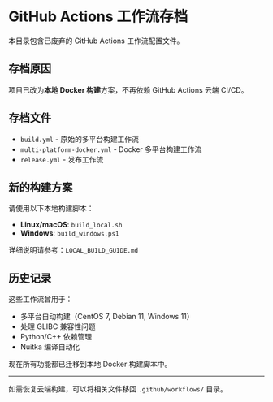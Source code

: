 # GitHub Actions 工作流存档

本目录包含已废弃的 GitHub Actions 工作流配置文件。

## 存档原因

项目已改为**本地 Docker 构建**方案，不再依赖 GitHub Actions 云端 CI/CD。

## 存档文件

- `build.yml` - 原始的多平台构建工作流
- `multi-platform-docker.yml` - Docker 多平台构建工作流  
- `release.yml` - 发布工作流

## 新的构建方案

请使用以下本地构建脚本：

- **Linux/macOS**: `build_local.sh`
- **Windows**: `build_windows.ps1`

详细说明请参考：`LOCAL_BUILD_GUIDE.md`

## 历史记录

这些工作流曾用于：
- 多平台自动构建（CentOS 7, Debian 11, Windows 11）
- 处理 GLIBC 兼容性问题
- Python/C++ 依赖管理
- Nuitka 编译自动化

现在所有功能都已迁移到本地 Docker 构建脚本中。

---

如需恢复云端构建，可以将相关文件移回 `.github/workflows/` 目录。
